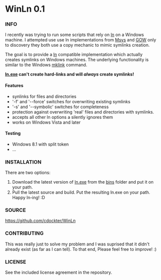 WinLn 0.1
========================================

### INFO
I recently was trying to run some scripts that rely on [ln](http://ss64.com/bash/ln.html) on a Windows machine.  I attempted use use ln implementations from [Msys](http://www.mingw.org/wiki/msys) and [GOW](https://github.com/bmatzelle/gow) only to discovery they both use a copy mechanic to mimic symlinks creation.

The goal is to provide a [ln](http://ss64.com/bash/ln.html) compatible implementation which actually creates symlinks on Windows machines.  The underlying functionality is similar to the Windows [mklink](http://ss64.com/nt/mklink.html) command.

**[ln.exe](https://github.com/cdockter/WinLn/raw/master/bins/ln.exe) can't create hard-links and will _always_ create symlinks!**

#### Features
* synlinks for files and directories
* '-f' and '--force' switches for overwriting existing symlinks
* '-s' and '--symbolic' switches for completeness
* protection against overwriting 'real' files and directories with symlinks.
* accepts all other ln options a silently ignores them
* works on Windows Vista and later

#### Testing
* Windows 8.1 with split token
* ...

### INSTALLATION
There are two options:

1. Download the latest version of [ln.exe](https://github.com/cdockter/WinLn/raw/master/bins/ln.exe) from the [bins](https://github.com/cdockter/WinLn/tree/master/bins) folder and put it on your path.
2. Pull the latest source and build.  Put the resulting ln.exe on your path.
Happy ln-ing! :D


### SOURCE
https://github.com/cdockter/WinLn

### CONTRIBUTING
This was really just to solve my problem and I was suprised that it didn't already exist (as far as I can tell).  To that end, Please feel free to improve! :)

### LICENSE
See the included license agreement in the repository. 